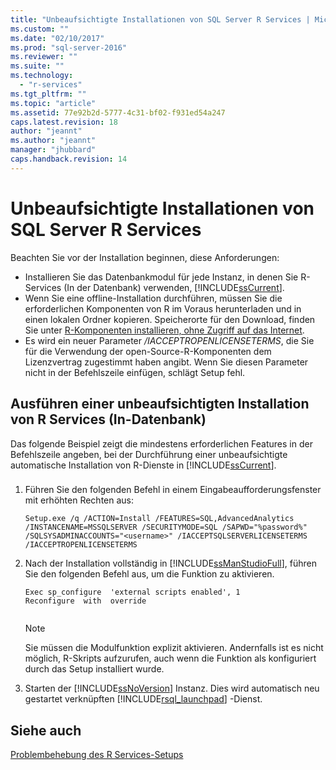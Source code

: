 ```yaml
---
title: "Unbeaufsichtigte Installationen von SQL Server R Services | Microsoft Docs"
ms.custom: ""
ms.date: "02/10/2017"
ms.prod: "sql-server-2016"
ms.reviewer: ""
ms.suite: ""
ms.technology: 
  - "r-services"
ms.tgt_pltfrm: ""
ms.topic: "article"
ms.assetid: 77e92b2d-5777-4c31-bf02-f931ed54a247
caps.latest.revision: 18
author: "jeannt"
ms.author: "jeannt"
manager: "jhubbard"
caps.handback.revision: 14
---
```

# Unbeaufsichtigte Installationen von SQL Server R Services
    
Beachten Sie vor der Installation beginnen, diese Anforderungen:

+ Installieren Sie das Datenbankmodul für jede Instanz, in denen Sie R-Services (In der Datenbank) verwenden, [!INCLUDE[ssCurrent](../../includes/sscurrent-md.md)].  
+ Wenn Sie eine offline-Installation durchführen, müssen Sie die erforderlichen Komponenten von R im Voraus herunterladen und in einen lokalen Ordner kopieren. Speicherorte für den Download, finden Sie unter [R-Komponenten installieren, ohne Zugriff auf das Internet](../../advanced-analytics/r-services/installing-r-components-without-internet-access.md).   
+ Es wird ein neuer Parameter */IACCEPTROPENLICENSETERMS*, die Sie für die Verwendung der open-Source-R-Komponenten dem Lizenzvertrag zugestimmt haben angibt. Wenn Sie diesen Parameter nicht in der Befehlszeile einfügen, schlägt Setup fehl.  
  
## Ausführen einer unbeaufsichtigten Installation von R Services (In-Datenbank)  
 Das folgende Beispiel zeigt die mindestens erforderlichen Features in der Befehlszeile angeben, bei der Durchführung einer unbeaufsichtigte automatische Installation von R-Dienste in [!INCLUDE[ssCurrent](../../includes/sscurrent-md.md)].  
  
###  <a name="bkmk_Unattended"></a>  
  
1.  Führen Sie den folgenden Befehl in einem Eingabeaufforderungsfenster mit erhöhten Rechten aus:  
  
    ```  
    Setup.exe /q /ACTION=Install /FEATURES=SQL,AdvancedAnalytics /INSTANCENAME=MSSQLSERVER /SECURITYMODE=SQL /SAPWD="%password%" /SQLSYSADMINACCOUNTS="<username>" /IACCEPTSQLSERVERLICENSETERMS /IACCEPTROPENLICENSETERMS  
    ```  
  
2.  Nach der Installation vollständig in [!INCLUDE[ssManStudioFull](../../includes/ssmanstudiofull-md.md)], führen Sie den folgenden Befehl aus, um die Funktion zu aktivieren.  
  
    ```  
    Exec sp_configure  'external scripts enabled', 1  
    Reconfigure  with  override  
  
    ```  
  
    > [!NOTE]  
    >  Sie müssen die Modulfunktion explizit aktivieren. Andernfalls ist es nicht möglich, R-Skripts aufzurufen, auch wenn die Funktion als konfiguriert durch das Setup installiert wurde.  
  
3.  Starten der [!INCLUDE[ssNoVersion](../../includes/ssnoversion-md.md)] Instanz. Dies wird automatisch neu gestartet verknüpften [!INCLUDE[rsql_launchpad](../../includes/rsql-launchpad-md.md)] -Dienst.  
  
## Siehe auch  
 [Problembehebung des R Services-Setups](../Topic/Troubleshooting%20R%20Services%20Setup.md)  
  
  